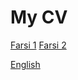 My CV
======

[Farsi 1](https://alisoam.github.io/cv/farsi1/ali_sorouramini.pdf)
[Farsi 2](https://alisoam.github.io/cv/farsi2/ali_sorouramini.pdf)

[English](https://alisoam.github.io/cv/english/ali_sorouramini.pdf)
